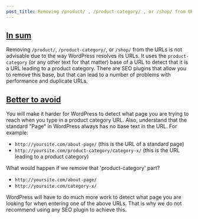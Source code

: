 ```yaml
---
post_title: Removing /product/ , /product-category/ , or /shop/ from URLs
---
```


## [In sum](https://github.com/woocommerce/woocommerce/blob/trunk/docs/quality-and-best-practices/removing-product-product-category-or-shop-from-the-urls.md#section-1)

Removing  `/product/`,  `/product-category/`, or  `/shop/`  from the URLs is not advisable due to the way WordPress resolves its URLs. It uses the  `product-category`  (or any other text for that matter) base of a URL to detect that it is a URL leading to a product category. There are SEO plugins that allow you to remove this base, but that can lead to a number of problems with performance and duplicate URLs.

## [Better to avoid](https://github.com/woocommerce/woocommerce/blob/trunk/docs/quality-and-best-practices/removing-product-product-category-or-shop-from-the-urls.md#section-2)

You will make it harder for WordPress to detect what page you are trying to reach when you type in a product category URL. Also, understand that the standard "Page" in WordPress always has no base text in the URL. For example:

- `http://yoursite.com/about-page/` (this is the URL of a standard page)
- `http://yoursite.com/product-category/category-x/` (this is the URL leading to a product category)

What would happen if we remove that 'product-category' part?

-   `http://yoursite.com/about-page/`
-   `http://yoursite.com/category-x/`

WordPress will have to do much more work to detect what page you are looking for when entering one of the above URLs. That is why we do not recommend using any SEO plugin to achieve this.
